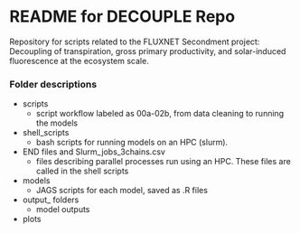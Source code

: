 
# README for DECOUPLE Repo

Repository for scripts related to the FLUXNET Secondment project: Decoupling of transpiration, gross primary productivity, and solar-induced fluorescence at the ecosystem scale.

### Folder descriptions

* scripts
  - script workflow labeled as 00a-02b, from data cleaning to running the models
* shell_scripts
  - bash scripts for running models on an HPC (slurm).
* END files and Slurm_jobs_3chains.csv
  - files describing parallel processes run using an HPC. These files are called in the shell scripts
* models
  - JAGS scripts for each model, saved as .R files
* output_ folders
  - model outputs
* plots
